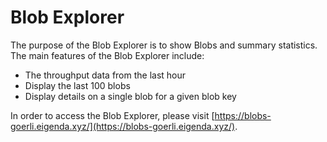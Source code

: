 # Blob Explorer

The purpose of the Blob Explorer is to show Blobs and summary statistics. The main features of the Blob Explorer include:

* The throughput data from the last hour
* Display the last 100 blobs
* Display details on a single blob for a given blob key

In order to access the Blob Explorer, please visit [https://blobs-goerli.eigenda.xyz/](https://blobs-goerli.eigenda.xyz/).
